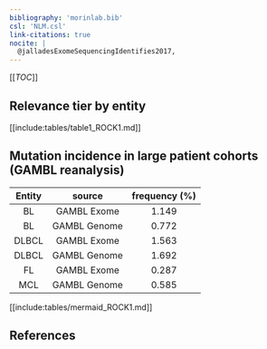 ```yaml
---
bibliography: 'morinlab.bib'
csl: 'NLM.csl'
link-citations: true
nocite: |
  @jalladesExomeSequencingIdentifies2017, 
---
```


[[_TOC_]]




## Relevance tier by entity

[[include:tables/table1_ROCK1.md]]


## Mutation incidence in large patient cohorts (GAMBL reanalysis)

|Entity|source |frequency (%)|
|:------:|:----:|:----:|
|BL|GAMBL Exome |1.149 |
|BL|GAMBL Genome |0.772 |
|DLBCL|GAMBL Exome |1.563 |
|DLBCL|GAMBL Genome |1.692 |
|FL|GAMBL Exome |0.287 |
|MCL|GAMBL Genome |0.585 |


[[include:tables/mermaid_ROCK1.md]]

## References


